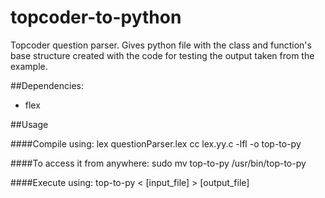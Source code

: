 # topcoder-to-python
Topcoder question parser. Gives python file with the class and function's base structure created with the code for testing the output taken from the example.

##Dependencies:
 + flex

##Usage

####Compile using:
	lex questionParser.lex
	cc lex.yy.c -lfl -o top-to-py

####To access it from anywhere:
	sudo mv top-to-py /usr/bin/top-to-py

####Execute using:
	top-to-py < [input_file] > [output_file]
